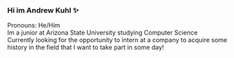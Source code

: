 ### Hi im Andrew Kuhl ✨
Pronouns: He/Him<br />
Im a junior at Arizona State University studying Computer Science<br />
Currently looking for the opportunity to intern at a company to acquire some history in the field that I want to take part in some day!<br />

<!--
**andrewkuhl/andrewkuhl** is a ✨ _special_ ✨ repository because its `README.md` (this file) appears on your GitHub profile.

Here are some ideas to get you started:

- 🔭 I’m currently working on ...
- 🌱 I’m currently learning ...
- 👯 I’m looking to collaborate on ...
- 🤔 I’m looking for help with ...
- 💬 Ask me about ...
- 📫 How to reach me: ...
- 😄 Pronouns: ...
- ⚡ Fun fact: ...
-->
